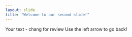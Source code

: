 ```yaml
---
layout: slide
title: "Welcome to our second slide!"
---
```

Your text - chang for review
Use the left arrow to go back!
